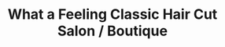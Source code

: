 ---
title: "What a Feeling Classic Hair Cut Salon / Boutique"
url: /accra/what-a-feeling-classic-hair-cut-salon-boutique/
shop: Friseur
---